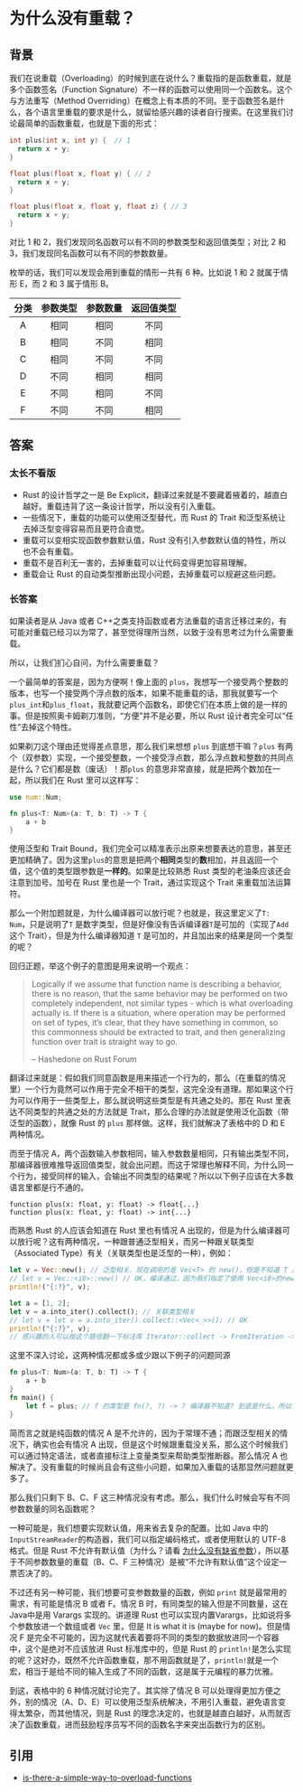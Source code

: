 # 为什么没有重载？

## 背景

我们在说重载（Overloading）的时候到底在说什么？重载指的是函数重载，就是多个函数签名（Function Signature）不一样的函数可以使用同一个函数名。这个与方法重写（Method Overriding）在概念上有本质的不同。至于函数签名是什么，各个语言里重载的要求是什么，就留给感兴趣的读者自行搜索。在这里我们讨论最简单的函数重载，也就是下面的形式：

```c++
int plus(int x, int y) {  // 1
  return x + y;
}

float plus(float x, float y) { // 2
  return x + y;
}

float plus(float x, float y, float z) { // 3
  return x + y;
}
```

对比 1 和 2，我们发现同名函数可以有不同的参数类型和返回值类型；对比 2 和 3，我们发现同名函数可以有不同的参数数量。

枚举的话，我们可以发现会用到重载的情形一共有 6 种。比如说 1 和 2 就属于情形 E，而 2 和 3 属于情形 B。

| 分类 | 参数类型 | 参数数量 | 返回值类型 |
| :--: | :------: | :------: | :--------: |
|  A   |   相同   |   相同   |    不同    |
|  B   |   相同   |   不同   |    相同    |
|  C   |   相同   |   不同   |    不同    |
|  D   |   不同   |   相同   |    相同    |
|  E   |   不同   |   相同   |    不同    |
|  F   |   不同   |   不同   |    相同    |



## 答案

### 太长不看版

* Rust 的设计哲学之一是 Be Explicit，翻译过来就是不要藏着掖着的，越直白越好。重载违背了这一条设计哲学，所以没有引入重载。
* 一些情况下，重载的功能可以使用泛型替代，而 Rust 的 Trait 和泛型系统让去掉泛型变得容易而且更符合直觉。
* 重载可以变相实现函数参数默认值，Rust 没有引入参数默认值的特性，所以也不会有重载。
* 重载不是百利无一害的，去掉重载可以让代码变得更加容易理解。
* 重载会让 Rust 的自动类型推断出现小问题，去掉重载可以规避这些问题。



### 长答案

如果读者是从 Java 或者 C++之类支持函数或者方法重载的语言迁移过来的，有可能对重载已经习以为常了，甚至觉得理所当然，以致于没有思考过为什么需要重载。

所以，让我们扪心自问，为什么需要重载？

一个最简单的答案是，因为方便啊！像上面的 `plus`，我想写一个接受两个整数的版本，也写一个接受两个浮点数的版本，如果不能重载的话，那我就要写一个`plus_int`和`plus_float`，我就要记两个函数名，即使它们在本质上做的是一样的事。但是按照奥卡姆剃刀准则，“方便”并不是必要，所以 Rust 设计者完全可以“任性”去掉这个特性。

如果剃刀这个理由还觉得差点意思，那么我们来想想 `plus` 到底想干嘛？`plus` 有两个（双参数）实现，一个接受整数，一个接受浮点数，那么浮点数和整数的共同点是什么？它们都是数（废话）！那`plus` 的意思非常直接，就是把两个数加在一起，所以我们在 Rust 里可以这样写：

```rust
use num::Num;

fn plus<T: Num>(a: T, b: T) -> T {
    a + b
}
```

使用泛型和 Trait Bound，我们完全可以精准表示出原来想要表达的意思，甚至还更加精确了。因为这里`plus`的意思是把两个**相同**类型的**数**相加，并且返回一个值，这个值的类型跟参数是**一样的**。如果是比较熟悉 Rust 类型的老油条应该还会注意到加号。加号在 Rust 里也是一个 Trait，通过实现这个 Trait 来重载加法运算符。

那么一个附加题就是，为什么编译器可以放行呢？也就是，我这里定义了`T: Num`，只是说明了`T` 是数字类型，但是好像没有告诉编译器`T`是可加的（实现了`Add`这个 Trait），但是为什么编译器知道 `T` 是可加的，并且加出来的结果是同一个类型的呢？

回归正题，举这个例子的意图是用来说明一个观点：

> Logically if we assume that function name is describing a behavior, there is no reason, that the same behavior may be performed on two completely independent, not similar types - which is what overloading actually is. If there is a situation, where operation may be performed on set of types, it‘s clear, that they have something in common, so this commonness should be extracted to trait, and then generalizing function over trait is straight way to go.  
>
> – Hashedone on Rust Forum

翻译过来就是：假如我们同意函数是用来描述一个行为的，那么（在重载的情况里）一个行为竟然可以作用于完全不相干的类型，这完全没有道理。那如果这个行为可以作用于一些类型上，那么就说明这些类型是有共通之处的。那在 Rust 里表达不同类型的共通之处的方法就是 Trait，那么合理的办法就是使用泛化函数（带泛型的函数），就像 Rust 的 `plus` 那样做。这样，我们就解决了表格中的 D 和 E 两种情况。

而至于情况 A，两个函数输入参数相同，输入参数数量相同，只有输出类型不同，那编译器很难推导返回值类型，就会出问题。而这于常理也解释不同，为什么同一个行为，接受同样的输入，会输出不同类型的结果呢？所以以下例子应该在大多数语言里都是行不通的。

```
function plus(x: float, y: float) -> float{...}
function plus(x: float, y: float) -> int{...}
```

而熟悉 Rust 的人应该会知道在 Rust 里也有情况 A 出现的，但是为什么编译器可以放行呢？这有两种情况，一种跟普通泛型相关，而另一种跟关联类型（Associated Type）有关（关联类型也是泛型的一种），例如：

```rust
let v = Vec::new(); // 泛型相关，现在调用的是 Vec<T> 的 new()，但是不知道 T 是什么类型
// let v = Vec::<i8>::new() // OK，编译通过，因为我们指定了使用 Vec<i8>的new
println!("{:?}", v);
```

```rust
let a = [1, 2];
let v = a.into_iter().collect(); // 关联类型相关
// let v = let v = a.into_iter().collect::<Vec<_>>(); // OK
println!("{:?}", v);
// 感兴趣的人可以按这个路径翻一下标注库 Iterator::collect -> FromIteration -> IntoIterator
```

这里不深入讨论，这两种情况都或多或少跟以下例子的问题同源

```rust
fn plus<T: Num>(a: T, b: T) -> T {
    a + b
}
fn main() {
    let f = plus; // f 的类型是 fn(?, ?) -> ? 编译器不知道? 到底是什么，所以 fn(?, ?) -> ? 这个类型也是不确定的，编译出错
}
```

简而言之就是纯函数的情况 A 是不允许的，因为于常理不通；而跟泛型相关的情况下，确实也会有情况 A 出现，但是这个时候跟重载没关系，那么这个时候我们可以通过特定语法，或者直接标注上变量类型来帮助类型推断器。那么情况 A 也解决了。没有重载的时候尚且会有这些小问题，如果加入重载的话那显然问题就更多了。

那么我们只剩下 B、C、F 这三种情况没有考虑。那么，我们什么时候会写有不同参数数量的同名函数呢？

一种可能是，我们想要实现默认值，用来省去复杂的配置。比如 Java 中的`InputStreamReader`的构造器，我们可以指定编码格式，或者使用默认的 UTF-8 格式。但是 Rust 不允许有默认值（为什么？请看 [为什么没有缺省参数](why_not_parameter_defaults.md)），所以基于不同参数数量的重载（B、C、F 三种情况）是被“不允许有默认值”这个设定一票否决了的。

不过还有另一种可能，我们想要可变参数数量的函数，例如 `print` 就是最常用的需求，有可能是情况 B 或者 F。情况 B 时，有同类型的输入但是不同数量，这在 Java中是用 Varargs 实现的。讲道理 Rust 也可以实现内置Varargs，比如说将多个参数放进一个数组或者 `Vec` 里，但是 It is what it is (maybe for now)。但是情况 F 是完全不可能的，因为这就代表着要将不同的类型的数据放进同一个容器中，这个是绝对不应该放进 Rust 标准库中的，但是 Rust 的 `println!`是怎么实现的呢？这好办，既然不允许函数重载，那不用函数就是了，`println!`就是一个宏，相当于是给不同的输入生成了不同的函数，这是属于元编程的暴力优雅。

到这，表格中的 6 种情况就讨论完了。其实除了情况 B 可以处理得更加方便之外，别的情况（A、D、E）可以使用泛型系统解决，不用引入重载，避免语言变得太繁杂，而其他情况，则是 Rust 的理念决定的，也就是越直白越好，从而就否决了函数重载，进而鼓励程序员写不同的函数名字来突出函数行为的区别。

## 引用

* [is-there-a-simple-way-to-overload-functions](https://users.rust-lang.org/t/is-there-a-simple-way-to-overload-functions/30937)

